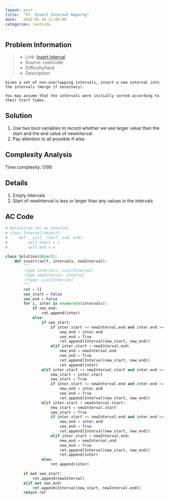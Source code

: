 ```yaml
---
layout: post
title:  "57. Insert Interval Reportg"
date:   2018-05-28 21:00:00
categories: leetcode
---
```



## Problem Information

> * Link: [Insert Interval](https://leetcode.com/problems/insert-interval/description/)
> * Source: LeetCode
> * DifficultyHard
> * Description:

```
Given a set of non-overlapping intervals, insert a new interval into the intervals (merge if necessary).

You may assume that the intervals were initially sorted according to their start times.
```

## Solution
1. Use two bool variables to record whether we see larger value than the start and the end value of newInterval.
2. Pay attention to all possible if-else

## Complexity Analysis
Time complexity: O(N)

## Details
1. Empty intervals
2. Start of newInterval is less or larger than any values in the intervals

## AC Code

``` python
# Definition for an interval.
# class Interval(object):
#     def __init__(self, s=0, e=0):
#         self.start = s
#         self.end = e

class Solution(object):
    def insert(self, intervals, newInterval):
        """
        :type intervals: List[Interval]
        :type newInterval: Interval
        :rtype: List[Interval]
        """
        ret = []
        see_start = False
        see_end = False
        for i, inter in enumerate(intervals):
            if see_end:
                ret.append(inter)
            else:
                if see_start:
                    if inter.start <= newInterval.end and inter.end >= newInterval.end:
                        new_end = inter.end
                        see_end = True
                        ret.append(Interval(new_start, new_end))
                    elif inter.start > newInterval.end: 
                        new_end = newInterval.end
                        see_end = True
                        ret.append(Interval(new_start, new_end))
                        ret.append(inter)
                elif inter.start <= newInterval.start and inter.end >= newInterval.start:
                    new_start = inter.start
                    see_start = True
                    if inter.start <= newInterval.end and inter.end >= newInterval.end:
                        new_end = inter.end
                        see_end = True
                        ret.append(Interval(new_start, new_end))
                elif inter.start > newInterval.start:
                    new_start = newInterval.start
                    see_start = True
                    if inter.start <= newInterval.end and inter.end >= newInterval.end:
                        new_end = inter.end
                        see_end = True
                        ret.append(Interval(new_start, new_end))
                    elif inter.start > newInterval.end:
                        new_end = newInterval.end
                        see_end = True
                        ret.append(Interval(new_start, new_end))
                        ret.append(inter)
                else:
                    ret.append(inter)
        
        if not see_start:
            ret.append(newInterval)
        elif not see_end:
            ret.append(Interval(new_start, newInterval.end))
        return ret
                    
```



[jekyll-docs]: https://jekyllrb.com/docs/home
[jekyll-gh]:   https://github.com/jekyll/jekyll
[jekyll-talk]: https://talk.jekyllrb.com/


